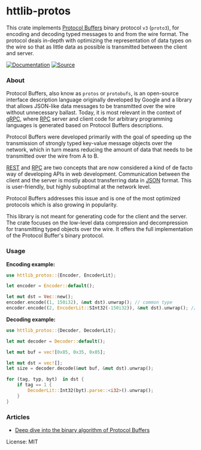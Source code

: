 # httlib-protos

This crate implements [Protocol Buffers] binary protocol `v3` (`proto3`),
for encoding and decoding typed messages to and from the wire format. The
protocol deals in-depth with optimizing the representation of data types on
the wire so that as little data as possible is transmitted between the client
and server.

[![Documentation](https://img.shields.io/badge/-Documentation-blue?style=for-the-badge&logo=Rust)](https://docs.rs/httlib-protos)
[![Source](https://img.shields.io/badge/-Source-lightgrey?style=for-the-badge&logo=GitHub)](https://github.com/xpepermint/httlib-rs/tree/main/protos)

### About

Protocol Buffers, also know as `protos` or `protobufs`, is an open-source
interface description language originally developed by Google and a library
that allows JSON-like data messages to be transmitted over the wire without
unnecessary ballast. Today, it is most relevant in the context of [gRPC],
where [RPC] server and client code for arbitrary programming languages is
generated based on Protocol Buffers descriptions.

Protocol Buffers were developed primarily with the goal of speeding up the
transmission of strongly typed key-value message objects over the network,
which in turn means reducing the amount of data that needs to be transmitted
over the wire from A to B.

[REST] and [RPC] are two concepts that are now considered a kind of de facto
way of developing APIs in web development. Communication between the client
and the server is mostly about transferring data in [JSON] format. This is
user-friendly, but highly suboptimal at the network level.

Protocol Buffers addresses this issue and is one of the most optimized
protocols which is also growing in popularity.

This library is not meant for generating code for the client and the server.
The crate focuses on the low-level data compression and decompression for
transmitting typed objects over the wire. It offers the full implementation
of the Protocol Buffer's binary protocol.

### Usage

**Encoding example:**

```rust
use httlib_protos::{Encoder, EncoderLit};

let encoder = Encoder::default();

let mut dst = Vec::new();
encoder.encode((1, 150i32), &mut dst).unwrap(); // common type
encoder.encode((2, EncoderLit::SInt32(-150i32)), &mut dst).unwrap(); // specific type
```

**Decoding example:**

```rust
use httlib_protos::{Decoder, DecoderLit};

let mut decoder = Decoder::default();

let mut buf = vec![0x85, 0x35, 0x85];

let mut dst = vec![];
let size = decoder.decode(&mut buf, &mut dst).unwrap();

for (tag, typ, byt)  in dst {
    if tag == 1 {
        DecoderLit::Int32(byt).parse::<i32>().unwrap();
    }
}
```

### Articles

* [Deep dive into the binary algorithm of Protocol Buffers](https://dev.to/xpepermint/binary-algorithm-in-protocol-buffers-4gl6-temp-slug-7466404)

[Protocol Buffers]: https://en.wikipedia.org/wiki/Protocol_Buffers
[gRPC]: https://grpc.io/
[REST]: https://en.wikipedia.org/wiki/Representational_state_transfer
[RPC]: https://en.wikipedia.org/wiki/Remote_procedure_call
[JSON]: https://en.wikipedia.org/wiki/JSON

License: MIT
